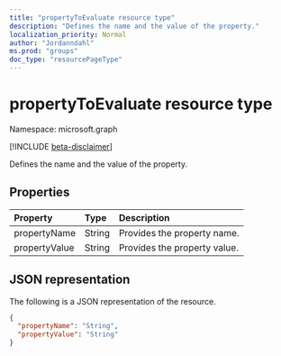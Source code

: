 ```yaml
---
title: "propertyToEvaluate resource type"
description: "Defines the name and the value of the property."
localization_priority: Normal
author: "Jordanndahl"
ms.prod: "groups"
doc_type: "resourcePageType"
---
```


# propertyToEvaluate resource type

Namespace: microsoft.graph

[!INCLUDE [beta-disclaimer](../../includes/beta-disclaimer.md)]

Defines the name and the value of the property.

## Properties

| Property | Type | Description |
|:-------- |:---- |:----------- |
| propertyName | String | Provides the property name. |
| propertyValue | String | Provides the property value. |

## JSON representation

The following is a JSON representation of the resource.

<!-- {
  "blockType": "resource",
  "optionalProperties": [

  ],
  "@odata.type": "microsoft.graph.propertyToEvaluate",
  "baseType": null
}-->

```json
{
  "propertyName": "String",
  "propertyValue": "String"
}
```

<!-- uuid: 16cd6b66-4b1a-43a1-adaf-3a886856ed98
2019-02-04 14:57:30 UTC -->
<!-- {
  "type": "#page.annotation",
  "description": "propertyToEvaluate resource",
  "keywords": "",
  "section": "documentation",
  "tocPath": ""
}-->

